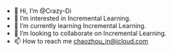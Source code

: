 - 👋 Hi, I’m @Crazy-Di
- 👀 I’m interested in Incremental Learning.
- 🌱 I’m currently learning Incremental Learning.
- 💞️ I’m looking to collaborate on Incremental Learning.
- 📫 How to reach me chaozhou_jn@icloud.com

<!---
Crazy-Di/Crazy-Di is a ✨ special ✨ repository because its `README.md` (this file) appears on your GitHub profile.
You can click the Preview link to take a look at your changes.
--->

